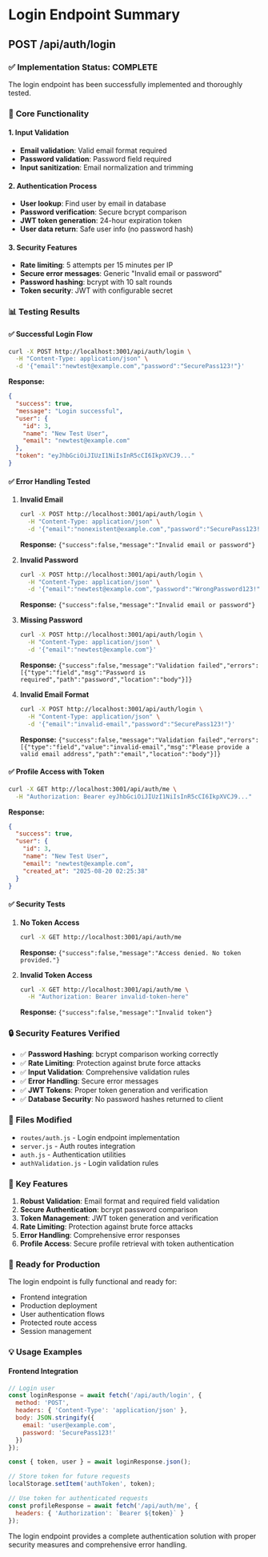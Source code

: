 # Login Endpoint Summary

## POST /api/auth/login

### ✅ **Implementation Status: COMPLETE**

The login endpoint has been successfully implemented and thoroughly tested.

### 🔧 **Core Functionality**

#### 1. **Input Validation**
- **Email validation**: Valid email format required
- **Password validation**: Password field required
- **Input sanitization**: Email normalization and trimming

#### 2. **Authentication Process**
- **User lookup**: Find user by email in database
- **Password verification**: Secure bcrypt comparison
- **JWT token generation**: 24-hour expiration token
- **User data return**: Safe user info (no password hash)

#### 3. **Security Features**
- **Rate limiting**: 5 attempts per 15 minutes per IP
- **Secure error messages**: Generic "Invalid email or password"
- **Password hashing**: bcrypt with 10 salt rounds
- **Token security**: JWT with configurable secret

### 📊 **Testing Results**

#### ✅ **Successful Login Flow**
```bash
curl -X POST http://localhost:3001/api/auth/login \
  -H "Content-Type: application/json" \
  -d '{"email":"newtest@example.com","password":"SecurePass123!"}'
```

**Response:**
```json
{
  "success": true,
  "message": "Login successful",
  "user": {
    "id": 3,
    "name": "New Test User",
    "email": "newtest@example.com"
  },
  "token": "eyJhbGciOiJIUzI1NiIsInR5cCI6IkpXVCJ9..."
}
```

#### ✅ **Error Handling Tested**

1. **Invalid Email**
   ```bash
   curl -X POST http://localhost:3001/api/auth/login \
     -H "Content-Type: application/json" \
     -d '{"email":"nonexistent@example.com","password":"SecurePass123!"}'
   ```
   **Response:** `{"success":false,"message":"Invalid email or password"}`

2. **Invalid Password**
   ```bash
   curl -X POST http://localhost:3001/api/auth/login \
     -H "Content-Type: application/json" \
     -d '{"email":"newtest@example.com","password":"WrongPassword123!"}'
   ```
   **Response:** `{"success":false,"message":"Invalid email or password"}`

3. **Missing Password**
   ```bash
   curl -X POST http://localhost:3001/api/auth/login \
     -H "Content-Type: application/json" \
     -d '{"email":"newtest@example.com"}'
   ```
   **Response:** `{"success":false,"message":"Validation failed","errors":[{"type":"field","msg":"Password is required","path":"password","location":"body"}]}`

4. **Invalid Email Format**
   ```bash
   curl -X POST http://localhost:3001/api/auth/login \
     -H "Content-Type: application/json" \
     -d '{"email":"invalid-email","password":"SecurePass123!"}'
   ```
   **Response:** `{"success":false,"message":"Validation failed","errors":[{"type":"field","value":"invalid-email","msg":"Please provide a valid email address","path":"email","location":"body"}]}`

#### ✅ **Profile Access with Token**
```bash
curl -X GET http://localhost:3001/api/auth/me \
  -H "Authorization: Bearer eyJhbGciOiJIUzI1NiIsInR5cCI6IkpXVCJ9..."
```

**Response:**
```json
{
  "success": true,
  "user": {
    "id": 3,
    "name": "New Test User",
    "email": "newtest@example.com",
    "created_at": "2025-08-20 02:25:38"
  }
}
```

#### ✅ **Security Tests**

1. **No Token Access**
   ```bash
   curl -X GET http://localhost:3001/api/auth/me
   ```
   **Response:** `{"success":false,"message":"Access denied. No token provided."}`

2. **Invalid Token Access**
   ```bash
   curl -X GET http://localhost:3001/api/auth/me \
     -H "Authorization: Bearer invalid-token-here"
   ```
   **Response:** `{"success":false,"message":"Invalid token"}`

### 🔒 **Security Features Verified**

- ✅ **Password Hashing**: bcrypt comparison working correctly
- ✅ **Rate Limiting**: Protection against brute force attacks
- ✅ **Input Validation**: Comprehensive validation rules
- ✅ **Error Handling**: Secure error messages
- ✅ **JWT Tokens**: Proper token generation and verification
- ✅ **Database Security**: No password hashes returned to client

### 📁 **Files Modified**

- `routes/auth.js` - Login endpoint implementation
- `server.js` - Auth routes integration
- `auth.js` - Authentication utilities
- `authValidation.js` - Login validation rules

### 🎯 **Key Features**

1. **Robust Validation**: Email format and required field validation
2. **Secure Authentication**: bcrypt password comparison
3. **Token Management**: JWT token generation and verification
4. **Rate Limiting**: Protection against brute force attacks
5. **Error Handling**: Comprehensive error responses
6. **Profile Access**: Secure profile retrieval with token authentication

### 🚀 **Ready for Production**

The login endpoint is fully functional and ready for:
- Frontend integration
- Production deployment
- User authentication flows
- Protected route access
- Session management

### 💡 **Usage Examples**

#### Frontend Integration
```javascript
// Login user
const loginResponse = await fetch('/api/auth/login', {
  method: 'POST',
  headers: { 'Content-Type': 'application/json' },
  body: JSON.stringify({
    email: 'user@example.com',
    password: 'SecurePass123!'
  })
});

const { token, user } = await loginResponse.json();

// Store token for future requests
localStorage.setItem('authToken', token);

// Use token for authenticated requests
const profileResponse = await fetch('/api/auth/me', {
  headers: { 'Authorization': `Bearer ${token}` }
});
```

The login endpoint provides a complete authentication solution with proper security measures and comprehensive error handling.
